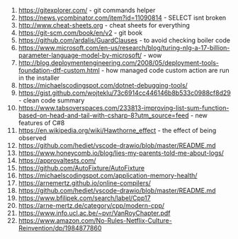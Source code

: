 1. https://gitexplorer.com/ - git commands helper
1. https://news.ycombinator.com/item?id=11090814 - SELECT isnt broken
1. http://www.cheat-sheets.org - cheat sheets for everything
1. https://git-scm.com/book/en/v2 - git book
1. https://github.com/ardalis/GuardClauses - to avoid checking boiler code 
1. https://www.microsoft.com/en-us/research/blog/turing-nlg-a-17-billion-parameter-language-model-by-microsoft/ - wow
1. http://blog.deploymentengineering.com/2008/05/deployment-tools-foundation-dtf-custom.html - how managed code custom action are run in the installer
1. https://michaelscodingspot.com/dotnet-debugging-tools/
1. https://gist.github.com/wojteklu/73c6914cc446146b8b533c0988cf8d29 - clean code summary
1. https://www.tabsoverspaces.com/233813-improving-list-sum-function-based-on-head-and-tail-with-csharp-8?utm_source=feed - new features of C#8
1. https://en.wikipedia.org/wiki/Hawthorne_effect - the effect of being observed
1. https://github.com/hediet/vscode-drawio/blob/master/README.md
1. https://www.honeycomb.io/blog/lies-my-parents-told-me-about-logs/
1. https://approvaltests.com/
1. https://github.com/AutoFixture/AutoFixture
1. https://michaelscodingspot.com/application-memory-health/
1. https://arnemertz.github.io/online-compilers/
1. https://github.com/hediet/vscode-drawio/blob/master/README.md
1. https://www.bfilipek.com/search/label/Cpp17
1. https://arne-mertz.de/category/cpp/modern-cpp/
1. https://www.info.ucl.ac.be/~pvr/VanRoyChapter.pdf
1. https://www.amazon.com/No-Rules-Netflix-Culture-Reinvention/dp/1984877860

